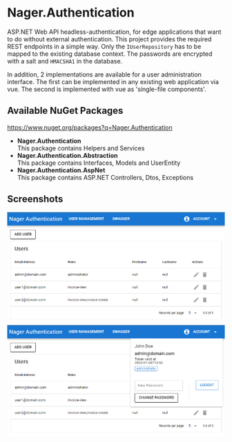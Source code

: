 # Nager.Authentication
ASP.NET Web API headless-authentication, for edge applications that want to do without external authentication.
This project provides the required REST endpoints in a simple way. 
Only the `IUserRepository` has to be mapped to the existing database context. The passwords are encrypted with a salt and `HMACSHA1` in the database.

In addition, 2 implementations are available for a user administration interface.
The first can be implemented in any existing web application via vue. The second is implemented with vue as 'single-file components'.

## Available NuGet Packages
https://www.nuget.org/packages?q=Nager.Authentication

- **Nager.Authentication**<br>
  This package contains Helpers and Services
- **Nager.Authentication.Abstraction**<br>
  This package contains Interfaces, Models and UserEntity
- **Nager.Authentication.AspNet**<br>
  This package contains ASP.NET Controllers, Dtos, Exceptions

## Screenshots
![Demo 1](/doc/AuthenticationDemo1.png)
![Demo 2](/doc/AuthenticationDemo2.png)
